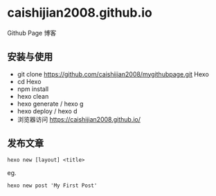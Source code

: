 # caishijian2008.github.io
Github Page 博客

## 安装与使用
* git clone https://github.com/caishijian2008/mygithubpage.git Hexo
* cd Hexo
* npm install
* hexo clean
* hexo generate  /  hexo g
* hexo deploy  /  hexo d
* 浏览器访问 https://caishijian2008.github.io/

## 发布文章
```
hexo new [layout] <title>
```
eg.
```
hexo new post 'My First Post'
```
